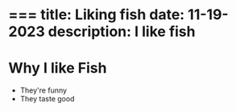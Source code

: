 ===
title: Liking fish
date: 11-19-2023
description: I like fish
===
# Why I like Fish
- They're funny
- They taste good